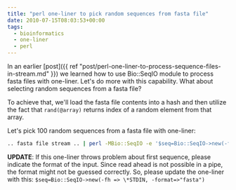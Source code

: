```yaml
---
title: "perl one-liner to pick random sequences from fasta file"
date: 2010-07-15T08:03:53+00:00
tags:
  - bioinformatics
  - one-liner
  - perl
---
```

In an earlier [post]({{ ref "post/perl-one-liner-to-process-sequence-files-in-stream.md" }}) we learned how to use Bio::SeqIO module to process fasta files with one-liner. Let's do more with this capability. What about selecting random sequences from a fasta file?

To achieve that, we'll load the fasta file contents into a hash and then utilize the fact that `rand(@array)` returns index of a random element from that array.

Let's pick 100 random sequences from a fasta file with one-liner:

```bash
.. fasta file stream .. | perl -MBio::SeqIO -e '$seq=Bio::SeqIO->new(-fh => \*STDIN);while ($myseq=$seq->next_seq){ $hash{$myseq->id}=$myseq->seq }; END{@ids = keys %hash; foreach (1..100){my $index=rand(@ids); print ">",$ids[$index],"\n",$hash{$ids[$index]},"\n" } }'
```

**UPDATE**: If this one-liner throws problem about first sequence, please indicate the format of the input. Since read ahead is not possible in a pipe, the format might not be guessed correctly. So, please update the one-liner with this: `$seq=Bio::SeqIO->new(-fh => \*STDIN, -format=>"fasta")`